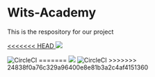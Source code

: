 # Wits-Academy
This is the respository for our project
<a href="https://codecov.io/gh/JayMphek18/Wits-Academy" > 

<<<<<<< HEAD
<img src="https://codecov.io/gh/JayMphek18/Wits-Academy/branch/testing/graph/badge.svg?token=U0RSSZUW36"/> 

 </a>
<img alt="CircleCI" src="https://img.shields.io/circleci/build/github/JayMphek18/Wits-Academy/testing">
=======
 <img src="https://codecov.io/gh/JayMphek18/Wits-Academy/branch/testing/graph/badge.svg?token=U0RSSZUW36"/> 

 </a>
<img alt="CircleCI" src="https://img.shields.io/circleci/build/github/JayMphek18/Wits-Academy">
>>>>>>> 24838f0a76c329a96400e8e81b3a2c4af4151360
